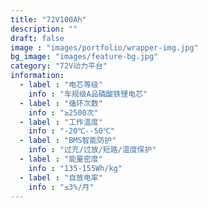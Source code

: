 ```yaml
---
title: "72V100Ah"
description: ""
draft: false
image : "images/portfolio/wrapper-img.jpg"
bg_image: "images/feature-bg.jpg"
category: "72V动力平台" 
information:
  - label : "电芯等级"
    info : "车规级A品磷酸铁锂电芯"
  - label : "循环次数"
    info : "≥2500次"
  - label : "工作温度"
    info : "-20℃--50℃"
  - label : "BMS智能防护"
    info : "过充/过放/短路/温度保护"
  - label : "能量密度"
    info : "135-155Wh/kg"
  - label : "自放电率"
    info : "≤3%/月"
---
```


